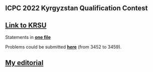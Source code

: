 ## ICPC 2022 Kyrgyzstan Qualification Contest

## [Link to KRSU](https://olymp.krsu.edu.kg/ContestProblemset.aspx?contest=786)

Statements in **[one file](https://drive.google.com/file/d/1vKUyR6Q5o8OFWvunxNdGJk2aa3fRp3oE)**

Problems could be submitted **[here](https://olymp.krsu.edu.kg/GeneralProblemset.aspx)** (from 3452 to 3459).

## [My editorial](https://drive.google.com/file/d/1bTsfKZfXYImgqEbZH9YDi4CToVhCTyf6)
